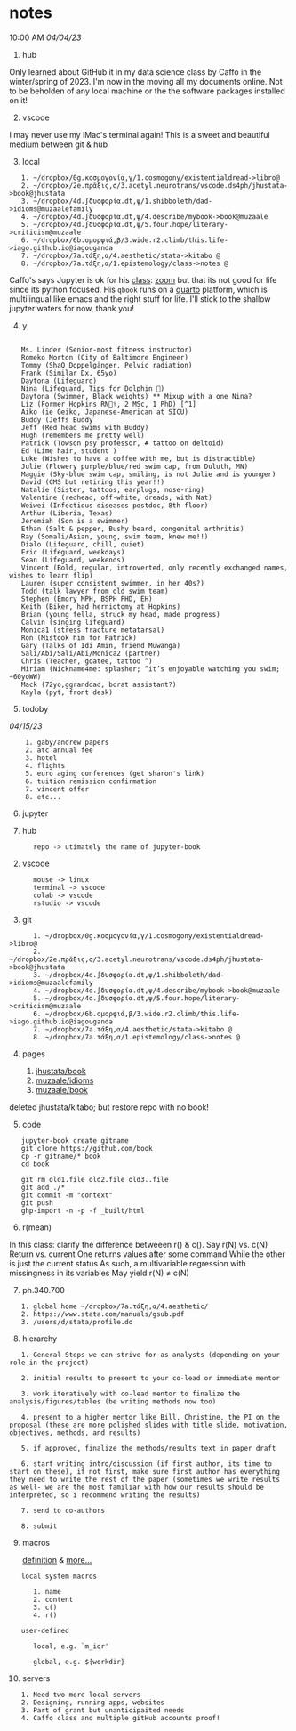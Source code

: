 # notes 

10:00 AM *04/04/23*

001. hub

Only learned about GitHub it in my data science class by Caffo in the winter/spring of 2023. I'm now in the moving all my documents online. Not to be beholden of any local machine or the the software packages installed on it!

002. vscode

I may never use my iMac's terminal again! This is a sweet and beautiful medium between git & hub

003. local

```
   1. ~/dropbox/0g.κοσμογονία,γ/1.cosmogony/existentialdread->libro@
   2. ~/dropbox/2e.πρᾶξις,σ/3.acetyl.neurotrans/vscode.ds4ph/jhustata->book@jhustata
   3. ~/dropbox/4d.∫δυσφορία.dt,ψ/1.shibboleth/dad->idioms@muzaalefamily
   4. ~/dropbox/4d.∫δυσφορία.dt,ψ/4.describe/mybook->book@muzaale
   5. ~/dropbox/4d.∫δυσφορία.dt,ψ/5.four.hope/literary->criticism@muzaale
   6. ~/dropbox/6b.ομορφιά,β/3.wide.r2.climb/this.life->iago.github.io@iagouganda
   7. ~/dropbox/7a.τάξη,α/4.aesthetic/stata->kitabo @
   8. ~/dropbox/7a.τάξη,α/1.epistemology/class->notes @
```
Caffo's says Jupyter is ok for his [class](https://github.com/smart-stats/ds4bio_book): [zoom](https://jh.zoom.us/j/4109553504?pwd=amdidU82QTc2QTRmdkpDSkd3RU5pZz09) but that its not good for life since its python focused. His `qbook` runs on a [quarto](https://quarto.org) platform, which is multilingual like emacs and the right stuff for life. I'll stick to the shallow jupyter waters for now, thank you!

004. y

```

   Ms. Linder (Senior-most fitness instructor)
   Romeko Morton (City of Baltimore Engineer)
   Tommy (ShaQ Doppelgänger, Pelvic radiation)
   Frank (Similar Dx, 65yo)
   Daytona (Lifeguard)
   Nina (Lifeguard, Tips for Dolphin 🐬)
   Daytona (Swimmer, Black weights) ** Mixup with a one Nina? 
   Liz (Former Hopkins RN🧑‍⚕️, 2 MSc, 1 PhD) [^1]
   Aiko (ie Geiko, Japanese-American at SICU)
   Buddy (Jeffs Buddy
   Jeff (Red head swims with Buddy)
   Hugh (remembers me pretty well)
   Patrick (Towson psy professor, ☘️ tattoo on deltoid)
   Ed (Lime hair, student )
   Luke (Wishes to have a coffee with me, but is distractible)
   Julie (Flowery purple/blue/red swim cap, from Duluth, MN)
   Maggie (Sky-blue swim cap, smiling, is not Julie and is younger)
   David (CMS but retiring this year!!)
   Natalie (Sister, tattoos, earplugs, nose-ring)
   Valentine (redhead, off-white, dreads, with Nat)
   Weiwei (Infectious diseases postdoc, 8th floor)
   Arthur (Liberia, Texas)
   Jeremiah (Son is a swimmer)
   Ethan (Salt & pepper, Bushy beard, congenital arthritis)
   Ray (Somali/Asian, young, swim team, knew me!!)
   Dialo (Lifeguard, chill, quiet)
   Eric (Lifeguard, weekdays)
   Sean (Lifeguard, weekends) 
   Vincent (Bold, regular, introverted, only recently exchanged names, wishes to learn flip)
   Lauren (super consistent swimmer, in her 40s?)
   Todd (talk lawyer from old swim team)
   Stephen (Emory MPH, BSPH PHD, EH)
   Keith (Biker, had herniotomy at Hopkins)
   Brian (young fella, struck my head, made progress)
   Calvin (singing lifeguard) 
   Monica1 (stress fracture metatarsal) 
   Ron (Mistook him for Patrick) 
   Gary (Talks of Idi Amin, friend Muwanga)
   Sali/Abi/Sali/Abi/Monica2 (partner)
   Chris (Teacher, goatee, tattoo “)
   Miriam (Nickname4me: splasher; “it’s enjoyable watching you swim; ~60yoWW)
   Mack (72yo,ggranddad, borat assistant?)
   Kayla (pyt, front desk)

```

[^1]: Her thoughts echo these: The Malcontent. — He is one of the brave old warriors: angry with civilisation because he believes that its object is to make all good things — honour, rewards, and fair women — accessible even to cowards.

005. todoby

*04/15/23*

```
    1. gaby/andrew papers
    2. atc annual fee
    3. hotel
    4. flights
    5. euro aging conferences (get sharon's link)
    6. tuition remission confirmation
    7. vincent offer
    8. etc...
```


006. jupyter

   1. hub

```
      repo -> utimately the name of jupyter-book
```

   2. vscode

```
      mouse -> linux
      terminal -> vscode
      colab -> vscode
      rstudio -> vscode
```

   3. git

```
      1. ~/dropbox/0g.κοσμογονία,γ/1.cosmogony/existentialdread->libro@
      2. ~/dropbox/2e.πρᾶξις,σ/3.acetyl.neurotrans/vscode.ds4ph/jhustata->book@jhustata
      3. ~/dropbox/4d.∫δυσφορία.dt,ψ/1.shibboleth/dad->idioms@muzaalefamily
      4. ~/dropbox/4d.∫δυσφορία.dt,ψ/4.describe/mybook->book@muzaale
      5. ~/dropbox/4d.∫δυσφορία.dt,ψ/5.four.hope/literary->criticism@muzaale
      6. ~/dropbox/6b.ομορφιά,β/3.wide.r2.climb/this.life->iago.github.io@iagouganda
      7. ~/dropbox/7a.τάξη,α/4.aesthetic/stata->kitabo @
      8. ~/dropbox/7a.τάξη,α/1.epistemology/class->notes @
```

   4. pages

      1. [jhustata/book](https://jhustata.github.io/book/intro.html)
      2. [muzaale/idioms](https://muzaale.github.io/idioms/intro.html)
      3. [muzaale/book](https://muzaale.github.io/book/intro.html)

   deleted jhustata/kitabo; but restore repo with no book!

5. code

```
   jupyter-book create gitname
   git clone https://github.com/book
   cp -r gitname/* book
   cd book

   git rm old1.file old2.file old3..file
   git add ./*
   git commit -m "context"
   git push
   ghp-import -n -p -f _built/html
```

6. r(mean)

In this class: clarify the difference betweeen r() & c().
Say r(N) vs. c(N)
Return vs. current
One returns values after some command
While the other is just the current status
As such, a multivariable regression with missingness in its variables
May yield r(N) $\neq$ c(N)

7. ph.340.700

```
   1. global home ~/dropbox/7a.τάξη,α/4.aesthetic/ 
   2. https://www.stata.com/manuals/gsub.pdf
   3. /users/d/stata/profile.do
```

8. hierarchy

```
   1. General Steps we can strive for as analysts (depending on your role in the project) 

   2. initial results to present to your co-lead or immediate mentor
	
   3. work iteratively with co-lead mentor to finalize the analysis/figures/tables (be writing methods now too)
	
   4. present to a higher mentor like Bill, Christine, the PI on the proposal (these are more polished slides with title slide, motivation, objectives, methods, and results)
	
   5. if approved, finalize the methods/results text in paper draft 
	
   6. start writing intro/discussion (if first author, its time to start on these), if not first, make sure first author has everything they need to write the rest of the paper (sometimes we write results as well- we are the most familiar with how our results should be interpreted, so i recommend writing the results)
	
   7. send to co-authors
	
   8. submit
```

9. macros

   [definition](https://www.stata.com/manuals/pmacro.pdf) & [more...](https://www.stata.com/manuals/gsub.pdf)

```
   local system macros

      1. name
      2. content
      3. c() 
      4. r()

   user-defined 

      local, e.g. `m_iqr'

      global, e.g. ${workdir}
```

10. servers

```
   1. Need two more local servers
   2. Designing, running apps, websites
   3. Part of grant but unanticipaited needs
   4. Caffo class and multiple gitHub accounts proof!
```


    